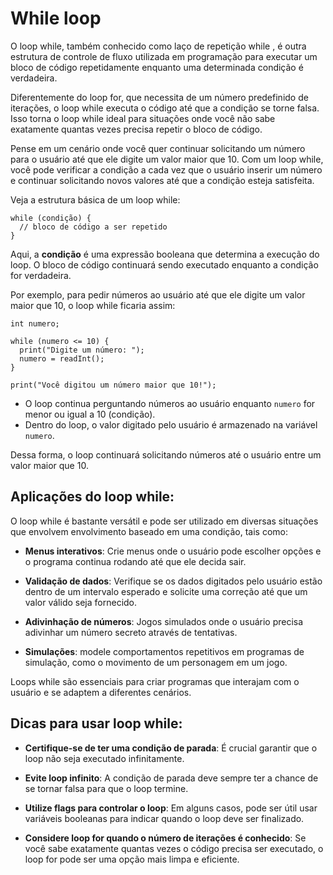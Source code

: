 # While loop

O loop while, também conhecido como laço de repetição while , é outra estrutura de controle de fluxo utilizada em programação para executar um bloco de código repetidamente enquanto uma determinada condição é verdadeira.

Diferentemente do loop for, que necessita de um número predefinido de iterações, o loop while executa o código até que a condição se torne falsa. Isso torna o loop while ideal para situações onde você não sabe exatamente quantas vezes precisa repetir o bloco de código.

Pense em um cenário onde você quer continuar solicitando um número para o usuário até que ele digite um valor maior que 10.   Com um loop while, você pode verificar a condição a cada vez que o usuário inserir um número e continuar solicitando novos valores até que a condição esteja satisfeita.

Veja a estrutura básica de um loop while:

```
while (condição) {
  // bloco de código a ser repetido
}
```
Aqui, a **condição** é uma expressão booleana que determina a execução do loop. O bloco de código continuará sendo executado enquanto a condição for verdadeira.

Por exemplo, para pedir números ao usuário até que ele digite um valor maior que 10, o loop while ficaria assim:

```
int numero;

while (numero <= 10) {
  print("Digite um número: ");
  numero = readInt();
}

print("Você digitou um número maior que 10!");
```
- O loop continua perguntando números ao usuário enquanto `numero` for menor ou igual a 10 (condição).
- Dentro do loop, o valor digitado pelo usuário é armazenado na variável `numero`.

Dessa forma, o loop continuará solicitando números até o usuário entre um valor maior que 10.

## Aplicações do loop while:

O loop while é bastante versátil e pode ser utilizado em diversas situações que envolvem envolvimento baseado em uma condição, tais como:

- **Menus interativos**: Crie menus onde o usuário pode escolher opções e o programa continua rodando até que ele decida sair.

- **Validação de dados**: Verifique se os dados digitados pelo usuário estão dentro de um intervalo esperado e solicite uma correção até que um valor válido seja fornecido.

- **Adivinhação de números**: Jogos simulados onde o usuário precisa adivinhar um número secreto através de tentativas.

- **Simulações**: modele comportamentos repetitivos em programas de simulação, como o movimento de um personagem em um jogo.

Loops while são essenciais para criar programas que interajam com o usuário e se adaptem a diferentes cenários.

## Dicas para usar loop while:

- **Certifique-se de ter uma condição de parada**: É crucial garantir que o loop não seja executado infinitamente.

- **Evite loop infinito**: A condição de parada deve sempre ter a chance de se tornar falsa para que o loop termine.

- **Utilize flags para controlar o loop**: Em alguns casos, pode ser útil usar variáveis ​​booleanas para indicar quando o loop deve ser finalizado.

- **Considere loop for quando o número de iterações é conhecido**: Se você sabe exatamente quantas vezes o código precisa ser executado, o loop for pode ser uma opção mais limpa e eficiente.
